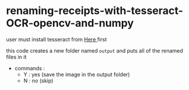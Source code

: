 # renaming-receipts-with-tesseract-OCR-opencv-and-numpy



user must install tesseract from <a href="https://github.com/UB-Mannheim/tesseract/wiki"> Here </a> first

this code creates a new folder named `output` and puts all of the renamed files in it 

* commands :
  * Y : yes (save the image in the output folder)
  * N : no (skip)
